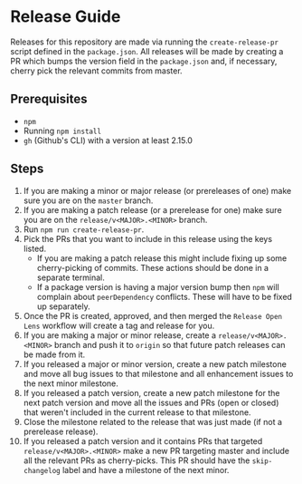 # Release Guide

Releases for this repository are made via running the `create-release-pr` script defined in the `package.json`.
All releases will be made by creating a PR which bumps the version field in the `package.json` and, if necessary, cherry pick the relevant commits from master.

## Prerequisites

- `npm`
- Running `npm install`
- `gh` (Github's CLI) with a version at least 2.15.0

## Steps

1. If you are making a minor or major release (or prereleases of one) make sure you are on the `master` branch.
1. If you are making a patch release (or a prerelease for one) make sure you are on the `release/v<MAJOR>.<MINOR>` branch.
1. Run `npm run create-release-pr`.
1. Pick the PRs that you want to include in this release using the keys listed.
    - If you are making a patch release this might include fixing up some cherry-picking of commits. These actions should be done in a separate terminal.
    - If a package version is having a major version bump then `npm` will complain about `peerDependency` conflicts. These will have to be fixed up separately.
1. Once the PR is created, approved, and then merged the `Release Open Lens` workflow will create a tag and release for you.
1. If you are making a major or minor release, create a `release/v<MAJOR>.<MINOR>` branch and push it to `origin` so that future patch releases can be made from it.
1. If you released a major or minor version, create a new patch milestone and move all bug issues to that milestone and all enhancement issues to the next minor milestone.
1. If you released a patch version, create a new patch milestone for the next patch version and move all the issues and PRs (open or closed) that weren't included in the current release to that milestone.
1. Close the milestone related to the release that was just made (if not a prerelease release).
1. If you released a patch version and it contains PRs that targeted `release/v<MAJOR>.<MINOR>` make a new PR targeting master and include all the relevant PRs as cherry-picks. This PR should have the `skip-changelog` label and have a milestone of the next minor.
